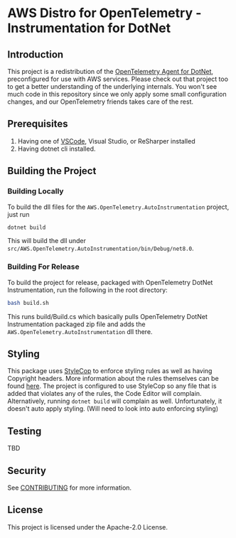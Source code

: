 # AWS Distro for OpenTelemetry - Instrumentation for DotNet

## Introduction

This project is a redistribution of the [OpenTelemetry Agent for DotNet](https://github.com/open-telemetry/opentelemetry-dotnet-instrumentation),
preconfigured for use with AWS services. Please check out that project too to get a better
understanding of the underlying internals. You won't see much code in this repository since we only
apply some small configuration changes, and our OpenTelemetry friends takes care of the rest.

## Prerequisites

1. Having one of [VSCode](https://code.visualstudio.com/docs/languages/dotnet), Visual Studio, or ReSharper installed
2. Having dotnet cli installed.

## Building the Project

### Building Locally

To build the dll files for the `AWS.OpenTelemetry.AutoInstrumentation` project, just run

```sh
dotnet build
```

This will build the dll under `src/AWS.OpenTelemetry.AutoInstrumentation/bin/Debug/net8.0`.

### Building For Release

To build the project for release, packaged with OpenTelemetry DotNet Instrumentation, run the following in the root directory:

```sh
bash build.sh
```

This runs build/Build.cs which basically pulls OpenTelemetry DotNet Instrumentation packaged zip file and adds the `AWS.OpenTelemetry.AutoInstrumentation` dll there.

## Styling

This package uses [StyleCop](https://github.com/DotNetAnalyzers/StyleCopAnalyzers) to enforce styling rules as well as having Copyright headers. More information about the rules themselves can be found [here](https://github.com/DotNetAnalyzers/StyleCopAnalyzers/blob/master/DOCUMENTATION.md). The project is configured to use StyleCop so any file that is added that violates any of the rules, the Code Editor will complain. Alternatively, running `dotnet build` will complain as well. Unfortunately, it doesn't auto apply styling. (Will need to look into auto enforcing styling)

## Testing

TBD

## Security

See [CONTRIBUTING](CONTRIBUTING.md#security-issue-notifications) for more information.

## License

This project is licensed under the Apache-2.0 License.
